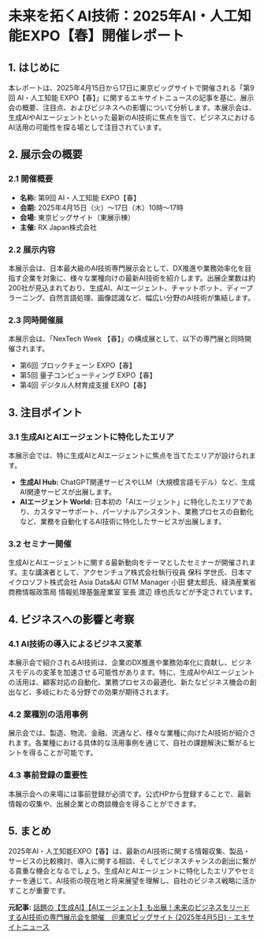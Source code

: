 # 未来を拓くAI技術：2025年AI・人工知能EXPO【春】開催レポート

## 1. はじめに

本レポートは、2025年4月15日から17日に東京ビッグサイトで開催される「第9回 AI・人工知能 EXPO【春】」に関するエキサイトニュースの記事を基に、展示会の概要、注目点、およびビジネスへの影響について分析します。本展示会は、生成AIやAIエージェントといった最新のAI技術に焦点を当て、ビジネスにおけるAI活用の可能性を探る場として注目されています。

## 2. 展示会の概要

### 2.1 開催概要

* **名称:** 第9回 AI・人工知能 EXPO【春】
* **会期:** 2025年4月15日（火）～17日（木）10時～17時
* **会場:** 東京ビッグサイト（東展示棟）
* **主催:** RX Japan株式会社

### 2.2 展示内容

本展示会は、日本最大級のAI技術専門展示会として、DX推進や業務効率化を目指す企業を対象に、様々な業種向けの最新AI技術を紹介します。出展企業数は約200社が見込まれており、生成AI、AIエージェント、チャットボット、ディープラーニング、自然言語処理、画像認識など、幅広い分野のAI技術が集結します。

### 2.3 同時開催展

本展示会は、「NexTech Week 【春】」の構成展として、以下の専門展と同時開催されます。

* 第6回 ブロックチェーン EXPO【春】
* 第5回 量子コンピューティング EXPO【春】
* 第4回 デジタル人材育成支援 EXPO【春】

## 3. 注目ポイント

### 3.1 生成AIとAIエージェントに特化したエリア

本展示会では、特に生成AIとAIエージェントに焦点を当てたエリアが設けられます。

* **生成AI Hub:** ChatGPT関連サービスやLLM（大規模言語モデル）など、生成AI関連サービスが出展します。
* **AIエージェント World:** 日本初の「AIエージェント」に特化したエリアであり、カスタマーサポート、パーソナルアシスタント、業務プロセスの自動化など、業務を自動化するAI技術に特化したサービスが出展します。

### 3.2 セミナー開催

生成AIとAIエージェントに関する最新動向をテーマとしたセミナーが開催されます。主な講演者として、アクセンチュア株式会社執行役員 保科 学世氏、日本マイクロソフト株式会社 Asia Data&AI GTM Manager 小田 健太郎氏、経済産業省 商務情報政策局 情報処理基盤産業室 室長 渡辺 琢也氏などが予定されています。

## 4. ビジネスへの影響と考察

### 4.1 AI技術の導入によるビジネス変革

本展示会で紹介されるAI技術は、企業のDX推進や業務効率化に貢献し、ビジネスモデルの変革を加速させる可能性があります。特に、生成AIやAIエージェントの活用は、顧客対応の自動化、業務プロセスの最適化、新たなビジネス機会の創出など、多岐にわたる分野での効果が期待されます。

### 4.2 業種別の活用事例

展示会では、製造、物流、金融、流通など、様々な業種に向けたAI技術が紹介されます。各業種における具体的な活用事例を通じて、自社の課題解決に繋がるヒントを得ることが可能です。

### 4.3 事前登録の重要性

本展示会への来場には事前登録が必須です。公式HPから登録することで、最新情報の収集や、出展企業との商談機会を得ることができます。

## 5. まとめ

2025年AI・人工知能EXPO【春】は、最新のAI技術に関する情報収集、製品・サービスの比較検討、導入に関する相談、そしてビジネスチャンスの創出に繋がる貴重な機会となるでしょう。生成AIとAIエージェントに特化したエリアやセミナーを通じて、AI技術の現在地と将来展望を理解し、自社のビジネス戦略に活かすことが重要です。



**元記事:** [話題の【生成AI】【AIエージェント】も出展！未来のビジネスをリードするAI技術の専門展示会を開催　＠東京ビッグサイト (2025年4月5日) - エキサイトニュース](https://www.excite.co.jp/news/article/Prtimes_2025-04-05-26157-1599/)